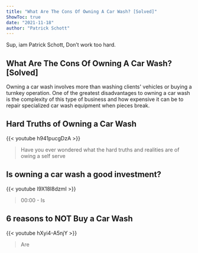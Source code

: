 ```yaml
---
title: "What Are The Cons Of Owning A Car Wash? [Solved]"
ShowToc: true 
date: "2021-11-18"
author: "Patrick Schott" 
---
```


Sup, iam Patrick Schott, Don’t work too hard.
## What Are The Cons Of Owning A Car Wash? [Solved]
Owning a car wash involves more than washing clients' vehicles or buying a turnkey operation. One of the greatest disadvantages to owning a car wash is the complexity of this type of business and how expensive it can be to repair specialized car wash equipment when pieces break.

## Hard Truths of Owning a Car Wash
{{< youtube h941pucgDzA >}}
>Have you ever wondered what the hard truths and realities are of owing a self serve 

## Is owning a car wash a good investment?
{{< youtube I9X18I8dzmI >}}
>00:00 - Is 

## 6 reasons to NOT Buy a Car Wash
{{< youtube hXyi4-A5njY >}}
>Are 

